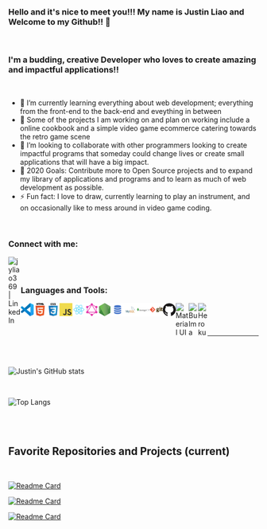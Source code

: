 ### Hello and it's nice to meet you!!! My name is Justin Liao and Welcome to my Github!! 👋

<!-- [![Website](https://img.shields.io/website?label=codeSTACKr.com&style=for-the-badge&url=https%3A%2F%2Fcodestackr.com)](https://codestackr.com)
[![Twitter Follow](https://img.shields.io/twitter/follow/codeSTACKr?color=1DA1F2&logo=twitter&style=for-the-badge)](https://twitter.com/intent/follow?original_referer=https%3A%2F%2Fgithub.com%2FcodeSTACKr&screen_name=codeSTACKr) -->

<br />

### I'm a budding, creative Developer who loves to create amazing and impactful applications!!

<br />

- 🌱 I’m currently learning everything about web development; everything from the front-end to  the back-end and eveything in between
- 🌱 Some of the projects I am working on and plan on working include a online cookbook and a simple video game ecommerce catering towards the retro game scene
- 👯 I’m looking to collaborate with other programmers looking to create impactful programs that someday could change lives or create small applications that will have a big impact.
- 🥅 2020 Goals: Contribute more to Open Source projects and to expand my library of applications and programs and to learn as much of web development as possible.
- ⚡ Fun fact: I love to draw, currently learning to play an instrument, and on occasionally like to mess around in video game coding. 

<br />

### Connect with me:
[<img align="left" alt="jyliao369 | LinkedIn" width="25px" src="https://cdn.jsdelivr.net/npm/simple-icons@v3/icons/linkedin.svg" />][linkedin]

<br/>
<br/>

### Languages and Tools:
<img align="left" alt="Visual Studio Code" width="26px" src="https://raw.githubusercontent.com/github/explore/80688e429a7d4ef2fca1e82350fe8e3517d3494d/topics/visual-studio-code/visual-studio-code.png"/>
<img align="left" alt="HTML5" width="26px" src="https://raw.githubusercontent.com/github/explore/80688e429a7d4ef2fca1e82350fe8e3517d3494d/topics/html/html.png" />
<img align="left" alt="CSS3" width="26px" src="https://raw.githubusercontent.com/github/explore/80688e429a7d4ef2fca1e82350fe8e3517d3494d/topics/css/css.png" />
<img align="left" alt="JavaScript" width="26px" src="https://raw.githubusercontent.com/github/explore/80688e429a7d4ef2fca1e82350fe8e3517d3494d/topics/javascript/javascript.png" />
<img align="left" alt="React" width="26px" src="https://raw.githubusercontent.com/github/explore/80688e429a7d4ef2fca1e82350fe8e3517d3494d/topics/react/react.png" />
<img align="left" alt="GraphQL" width="26px" src="https://raw.githubusercontent.com/github/explore/80688e429a7d4ef2fca1e82350fe8e3517d3494d/topics/graphql/graphql.png" />
<img align="left" alt="Node.js" width="26px" src="https://raw.githubusercontent.com/github/explore/80688e429a7d4ef2fca1e82350fe8e3517d3494d/topics/nodejs/nodejs.png" />
<img align="left" alt="SQL" width="26px" src="https://raw.githubusercontent.com/github/explore/80688e429a7d4ef2fca1e82350fe8e3517d3494d/topics/sql/sql.png" />
<img align="left" alt="MySQL" width="26px" src="https://raw.githubusercontent.com/github/explore/80688e429a7d4ef2fca1e82350fe8e3517d3494d/topics/mysql/mysql.png" />
<img align="left" alt="MongoDB" width="26px" src="https://raw.githubusercontent.com/github/explore/80688e429a7d4ef2fca1e82350fe8e3517d3494d/topics/mongodb/mongodb.png" />
<img align="left" alt="Git" width="26px" src="https://raw.githubusercontent.com/github/explore/80688e429a7d4ef2fca1e82350fe8e3517d3494d/topics/git/git.png" />
<img align="left" alt="GitHub" width="26px" src="https://raw.githubusercontent.com/github/explore/78df643247d429f6cc873026c0622819ad797942/topics/github/github.png" />
<img align="left" alt="Material UI" width="26px" src="https://mui.com/static/logo.png" />
<img align="left" alt="Bulma" width="19px" src="https://iconape.com/wp-content/files/df/370667/svg/370667.svg" />
<img align="left" alt="Heroku" width="19px" src="https://cdn.iconscout.com/icon/free/png-256/heroku-3628830-3030107.png" />

<br />
<br />
<br />

---

<br />
<br />

![Justin's GitHub stats](https://github-readme-stats.vercel.app/api?username=jyliao369&show_icons=true&theme=tokyonight)

<br />

![Top Langs](https://github-readme-stats.vercel.app/api/top-langs/?username=jyliao369&show_icons=true&theme=tokyonight)

<br />
<br />

## Favorite Repositories and Projects (current)

<br />

[![Readme Card](https://github-readme-stats.vercel.app/api/pin/?username=jyliao369&repo=MyCookBook&show_icons=true&theme=tokyonight)](https://github.com/jyliao369/MyCookBook)

[![Readme Card](https://github-readme-stats.vercel.app/api/pin/?username=jyliao369&repo=FeedIt&show_icons=true&theme=tokyonight)](https://github.com/jyliao369/FeedIt)

[![Readme Card](https://github-readme-stats.vercel.app/api/pin/?username=jyliao369&repo=GameStore&show_icons=true&theme=tokyonight)](https://github.com/jyliao369/GameStore)



[linkedin]: https://www.linkedin.com/in/justin-liao-64a75a17a/